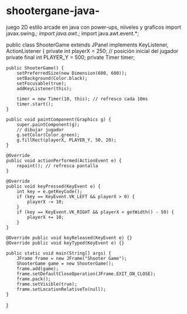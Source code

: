 # shootergane-java-
juego 2D estilo arcade en java con power-ups, niiveles y graficos
import javax.swing.*;
import java.awt.*;
import java.awt.event.*;

public class ShooterGame extends JPanel implements KeyListener, ActionListener {
    private int playerX = 250; // posición inicial del jugador
    private final int PLAYER_Y = 500;
    private Timer timer;

    public ShooterGame() {
        setPreferredSize(new Dimension(600, 600));
        setBackground(Color.black);
        setFocusable(true);
        addKeyListener(this);

        timer = new Timer(10, this); // refresco cada 10ms
        timer.start();
    }

    public void paintComponent(Graphics g) {
        super.paintComponent(g);
        // dibujar jugador
        g.setColor(Color.green);
        g.fillRect(playerX, PLAYER_Y, 50, 20);
    }

    @Override
    public void actionPerformed(ActionEvent e) {
        repaint(); // refresca pantalla
    }

    @Override
    public void keyPressed(KeyEvent e) {
        int key = e.getKeyCode();
        if (key == KeyEvent.VK_LEFT && playerX > 0) {
            playerX -= 10;
        }
        if (key == KeyEvent.VK_RIGHT && playerX < getWidth() - 50) {
            playerX += 10;
        }
    }

    @Override public void keyReleased(KeyEvent e) {}
    @Override public void keyTyped(KeyEvent e) {}

    public static void main(String[] args) {
        JFrame frame = new JFrame("Shooter Game");
        ShooterGame game = new ShooterGame();
        frame.add(game);
        frame.setDefaultCloseOperation(JFrame.EXIT_ON_CLOSE);
        frame.pack();
        frame.setVisible(true);
        frame.setLocationRelativeTo(null);
    }
}


